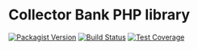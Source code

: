 Collector Bank PHP library
==========================
[![Packagist Version][packagist-shield]](https://packagist.org/packages/zaporylie/php-collector)
[![Build Status][travis-shield]](https://travis-ci.org/zaporylie/php-collector)
[![Test Coverage][coveralls-shield]](https://coveralls.io/github/zaporylie/php-collector)

[packagist-shield]: https://img.shields.io/packagist/v/zaporylie/php-collector.svg?style=flat
[travis-shield]: https://img.shields.io/travis/zaporylie/php-collector.svg?style=flat
[coveralls-shield]: https://img.shields.io/coveralls/zaporylie/php-collector.svg?style=flat

